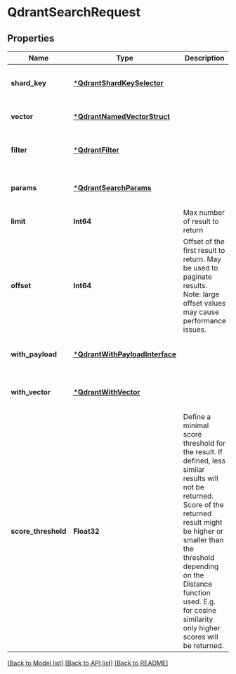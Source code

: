# QdrantSearchRequest


## Properties
Name | Type | Description | Notes
------------ | ------------- | ------------- | -------------
**shard_key** | [***QdrantShardKeySelector**](QdrantShardKeySelector.md) |  | [optional] [default to nothing]
**vector** | [***QdrantNamedVectorStruct**](QdrantNamedVectorStruct.md) |  | [default to nothing]
**filter** | [***QdrantFilter**](QdrantFilter.md) |  | [optional] [default to nothing]
**params** | [***QdrantSearchParams**](QdrantSearchParams.md) |  | [optional] [default to nothing]
**limit** | **Int64** | Max number of result to return | [default to nothing]
**offset** | **Int64** | Offset of the first result to return. May be used to paginate results. Note: large offset values may cause performance issues. | [optional] [default to nothing]
**with_payload** | [***QdrantWithPayloadInterface**](QdrantWithPayloadInterface.md) |  | [optional] [default to nothing]
**with_vector** | [***QdrantWithVector**](QdrantWithVector.md) |  | [optional] [default to nothing]
**score_threshold** | **Float32** | Define a minimal score threshold for the result. If defined, less similar results will not be returned. Score of the returned result might be higher or smaller than the threshold depending on the Distance function used. E.g. for cosine similarity only higher scores will be returned. | [optional] [default to nothing]


[[Back to Model list]](../README.md#models) [[Back to API list]](../README.md#api-endpoints) [[Back to README]](../README.md)


